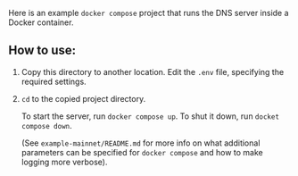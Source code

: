 Here is an example `docker compose` project that runs the DNS server inside a Docker container.

How to use:
----------
1. Copy this directory to another location. Edit the `.env` file, specifying the required settings.

2. `cd` to the copied project directory.

    To start the server, run `docker compose up`.
    To shut it down, run `docket compose down`.

    (See `example-mainnet/README.md` for more info on what additional parameters can be specified for `docker compose` and how to make logging more verbose).
